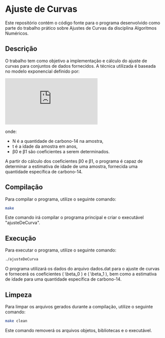 # Ajuste de Curvas

Este repositório contém o código fonte para o programa desenvolvido como parte do trabalho prático sobre Ajustes de Curvas da disciplina Algoritmos Numéricos.

## Descrição

O trabalho tem como objetivo a implementação e cálculo do ajuste de curvas para conjuntos de dados fornecidos. A técnica utilizada é baseada no modelo exponencial definido por:

![Equação](https://latex.codecogs.com/png.latex?N%20=%20%5Cbeta_0%20%5Ccdot%20e%5E%7B%5Cbeta_1%20%5Ccdot%20t%7D)

onde:
- N é a quantidade de carbono-14 na amostra,
- t é a idade da amostra em anos,
- β0 e β1 são coeficientes a serem determinados.

A partir do cálculo dos coeficientes β0 e β1, o programa é capaz de determinar a estimativa de idade de uma amostra, fornecida uma quantidade específica de carbono-14.

## Compilação

Para compilar o programa, utilize o seguinte comando:

```bash
make
```

Este comando irá compilar o programa principal e criar o executável "ajusteDeCurva".

## Execução

Para executar o programa, utilize o seguinte comando:

```bash
./ajusteDeCurva
```

O programa utilizará os dados do arquivo dados.dat para o ajuste de curvas e fornecerá os coeficientes \( \beta_0 \) e \( \beta_1 \), bem como a estimativa de idade para uma quantidade específica de carbono-14.

## Limpeza

Para limpar os arquivos gerados durante a compilação, utilize o seguinte comando:

```bash
make clean
```

Este comando removerá os arquivos objetos, bibliotecas e o executável.
